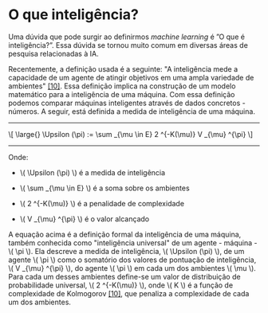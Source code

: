 # O que inteligência?

Uma dúvida que pode surgir ao definirmos _machine learning_ é ”O que é inteligência?”. Essa dúvida
se tornou muito comum em diversas áreas de pesquisa relacionadas à IA.

Recentemente, a definição usada é a seguinte: "A inteligência mede a capacidade de um agente de
atingir objetivos em uma ampla variedade de ambientes" [[10]](../../referencias.md). Essa definição implica na construção
de um modelo matemático para a inteligência de uma máquina. Com essa definição podemos
comparar máquinas inteligentes através de dados concretos - números. A seguir, está definida a
medida de inteligência de uma máquina.

---

\\[
  \large{} \Upsilon (\pi) := \sum _{\mu \in E} 2 ^{-K(\mu)} V _{\mu} ^{\pi}
\\]

---

Onde:

- \\( \Upsilon (\pi) \\) é a medida de inteligência

- \\( \sum _{\mu \in E} \\) é a soma sobre os ambientes

- \\( 2 ^{-K(\mu)} \\) é a penalidade de complexidade

- \\( V _{\mu} ^{\pi} \\) é o valor alcançado

A equação acima é a definição formal da inteligência de uma máquina, também conhecida como
"inteligência universal" de um agente - máquina - \\( \pi \\). Ela descreve a medida de inteligência,
\\( \Upsilon (\pi) \\), de um agente \\( \pi \\) como o somatório dos valores de pontuação de inteligência,
\\( V _{\mu} ^{\pi} \\), do agente \\( \pi \\) em cada um dos ambientes \\( \mu \\). Para cada um desses ambientes
define-se um valor de distribuição de probabilidade universal, \\( 2 ^{-K(\mu)} \\), onde \\( K \\) é a função de
complexidade de Kolmogorov [[10]](../../referencias.md), que penaliza a complexidade de cada um dos ambientes.
